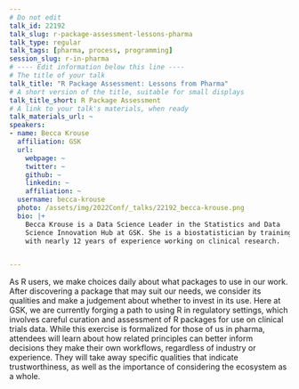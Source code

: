 ```yaml
---
# Do not edit
talk_id: 22192
talk_slug: r-package-assessment-lessons-pharma
talk_type: regular
talk_tags: [pharma, process, programming]
session_slug: r-in-pharma
# ---- Edit information below this line ----
# The title of your talk
talk_title: "R Package Assessment: Lessons from Pharma"
# A short version of the title, suitable for small displays
talk_title_short: R Package Assessment
# A link to your talk's materials, when ready
talk_materials_url: ~
speakers:
- name: Becca Krouse
  affiliation: GSK
  url:
    webpage: ~
    twitter: ~
    github: ~
    linkedin: ~
    affiliation: ~
  username: becca-krouse
  photo: /assets/img/2022Conf/_talks/22192_becca-krouse.png
  bio: |+
    Becca Krouse is a Data Science Leader in the Statistics and Data
    Science Innovation Hub at GSK. She is a biostatistician by training
    with nearly 12 years of experience working on clinical research.


---
```


<!-- ABSTRACT ----
Please write abstract below. You may use simple markdown (links, code style, bold, italics)
-->

As R users, we make choices daily about what packages to use in our work.
After discovering a package that may suit our needs, we consider its qualities
and make a judgement about whether to invest in its use. Here at GSK, we are
currently forging a path to using R in regulatory settings, which involves
careful curation and assessment of R packages for use on clinical trials
data. While this exercise is formalized for those of us in pharma, attendees
will learn about how related principles can better inform decisions they make
their own workflows, regardless of industry or experience. They will take away
specific qualities that indicate trustworthiness, as well as the importance of
considering the ecosystem as a whole.
